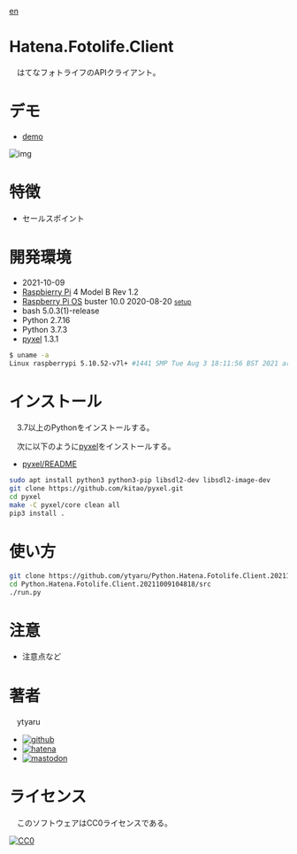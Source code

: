 [en](./README.md)

# Hatena.Fotolife.Client

　はてなフォトライフのAPIクライアント。

# デモ

* [demo](https://ytyaru.github.io/Python.Hatena.Fotolife.Client.20211009104818/)

![img](https://github.com/ytyaru/Python.Hatena.Fotolife.Client.20211009104818/blob/master/doc/0.png?raw=true)

# 特徴

* セールスポイント

# 開発環境

* <time datetime="2021-10-09T10:47:44+0900">2021-10-09</time>
* [Raspbierry Pi](https://ja.wikipedia.org/wiki/Raspberry_Pi) 4 Model B Rev 1.2
* [Raspberry Pi OS](https://ja.wikipedia.org/wiki/Raspbian) buster 10.0 2020-08-20 <small>[setup](http://ytyaru.hatenablog.com/entry/2020/10/06/111111)</small>
* bash 5.0.3(1)-release
* Python 2.7.16
* Python 3.7.3
* [pyxel][] 1.3.1

[pyxel]:https://github.com/kitao/pyxel

```sh
$ uname -a
Linux raspberrypi 5.10.52-v7l+ #1441 SMP Tue Aug 3 18:11:56 BST 2021 armv7l GNU/Linux
```

# インストール

　3.7以上のPythonをインストールする。

　次に以下のように[pyxel][]をインストールする。

* [pyxel/README](https://github.com/kitao/pyxel/blob/master/README.ja.md#%E3%82%A4%E3%83%B3%E3%82%B9%E3%83%88%E3%83%BC%E3%83%AB%E6%96%B9%E6%B3%95)

```sh
sudo apt install python3 python3-pip libsdl2-dev libsdl2-image-dev
git clone https://github.com/kitao/pyxel.git
cd pyxel
make -C pyxel/core clean all
pip3 install .
```

# 使い方

```sh
git clone https://github.com/ytyaru/Python.Hatena.Fotolife.Client.20211009104818
cd Python.Hatena.Fotolife.Client.20211009104818/src
./run.py
```

# 注意

* 注意点など

# 著者

　ytyaru

* [![github](http://www.google.com/s2/favicons?domain=github.com)](https://github.com/ytyaru "github")
* [![hatena](http://www.google.com/s2/favicons?domain=www.hatena.ne.jp)](http://ytyaru.hatenablog.com/ytyaru "hatena")
* [![mastodon](http://www.google.com/s2/favicons?domain=mstdn.jp)](https://mstdn.jp/web/accounts/233143 "mastdon")

# ライセンス

　このソフトウェアはCC0ライセンスである。

[![CC0](http://i.creativecommons.org/p/zero/1.0/88x31.png "CC0")](http://creativecommons.org/publicdomain/zero/1.0/deed.ja)

